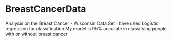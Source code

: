 # BreastCancerData
Analysis on the Breast Cancer - Wisconsin Data Set
I have used Logistic regression for classification
My model is 95% accurate in classifying people with or without breast cancer
